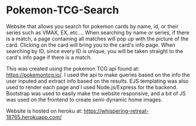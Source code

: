 # Pokemon-TCG-Search

Website that allows you search for pokemon cards by name, id, or their series such as VMAX, EX, etc.... When searching by name or series, 
if there is a match, a page containing all matches will pop up with the picture of the card. Clicking on the card will bring you to the 
card's info page. When searching by ID, since every ID is unique, you will be taken straight to the card's info page if there is a match. 

This was created using the pokemon TCG api found at: https://pokemontcg.io/. I used the api to make queries based on the info the user inputed and 
extract info based on the results. EJS templating was also used to render each page and I used Node.js/Express for the backend. Bootstrap was used
to easily make the website responsive, and a bit of JS was used on the frontend to create semi-dynamic home images. 

Website is hosted on heroku at: https://whispering-retreat-18765.herokuapp.com/
